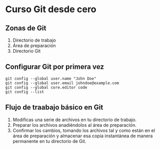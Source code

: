 # Curso Git desde cero

## Zonas de Git

1. Directorio de trabajo
2. Área de preparación
3. Directorio Git

## Configurar Git por primera vez

```
git config --global user.name "John Doe"
git config --global user.email johndoe@example.com
git config --global core.editor code
git config --list
```

## Flujo de traabajo básico en Git

1. Modificas una serie de archivos en tu directorio de trabajo.
2. Preparar los archivos anadiéndolos al área de preparación.
3. Confirmar los cambios, tomando los archivos tal y como están en el área de preparación y almacenar esa copia instantánea de manera permanente en tu directorio de Git.
